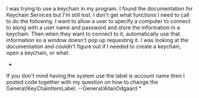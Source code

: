 I was trying to use a keychain in my program. I found the documentation for Keychain Services but I'm still lost. I don't get what functions I need to call to do the following. I want to allow a user to specify a computer to connect to along with a user name and password and store the information in a keychain. Then when they want to connect to it, automatically use that information so a window doesn't pop up requesting it. I was looking at the documentation and couldn't figure out if I needed to create a keychain, open a keychain, or what.

*
If you don't mind having the system use the label is account name then I posted code together with my question on how to change the General/KeyChainItemLabel. --General/AllanOdgaard
*